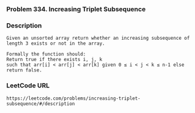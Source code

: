 ### Problem 334. Increasing Triplet Subsequence

### Description
	Given an unsorted array return whether an increasing subsequence of length 3 exists or not in the array.

	Formally the function should:
	Return true if there exists i, j, k 
	such that arr[i] < arr[j] < arr[k] given 0 ≤ i < j < k ≤ n-1 else return false.

### LeetCode URL
	https://leetcode.com/problems/increasing-triplet-subsequence/#/description
